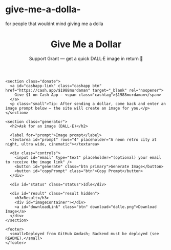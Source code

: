 # give-me-a-dolla-
for people that wouldnt mind giving me a dolla
<!doctype html>
<html lang="en">
<head>
  <meta charset="utf-8" />
  <meta name="viewport" content="width=device-width,initial-scale=1" />
  <title>Give Me a Dollar — Grant's DALL·E Tip Jar</title>
  <link rel="stylesheet" href="/styles.css" />
</head>
<body>
  <main class="container">
    <header>
      <h1>Give Me a Dollar</h1>
      <p class="subtitle">Support Grant — get a quick DALL·E image in return 🎨</p>
    </header>

    <section class="donate">
      <a id="cashapp-link" class="cashapp btn" href="https://cash.app/$1988murdaman" target="_blank" rel="noopener">
        Give $1 on Cash App — <span class="cashtag">$1988murdaman</span>
      </a>
      <p class="small">Tip: After sending a dollar, come back and enter an image prompt below — the site will create an image for you.</p>
    </section>

    <section class="generator">
      <h2>Ask for an image (DALL·E)</h2>

      <label for="prompt">Image prompt</label>
      <textarea id="prompt" rows="4" placeholder="A neon retro city at night, ultra wide, cinematic"></textarea>

      <div class="controls">
        <input id="email" type="text" placeholder="(optional) your email to receive the image link" />
        <button id="generate" class="btn primary">Generate Image</button>
        <button id="copyPrompt" class="btn">Copy Prompt</button>
      </div>

      <div id="status" class="status">Idle</div>

      <div id="result" class="result hidden">
        <h3>Result</h3>
        <div id="imageContainer"></div>
        <a id="downloadLink" class="btn" download="dalle.png">Download Image</a>
      </div>
    </section>

    <footer>
      <small>Deployed from GitHub &mdash; Backend must be deployed (see README).</small>
    </footer>
  </main>

  <script src="/script.js"></script>
</body>
</html>
